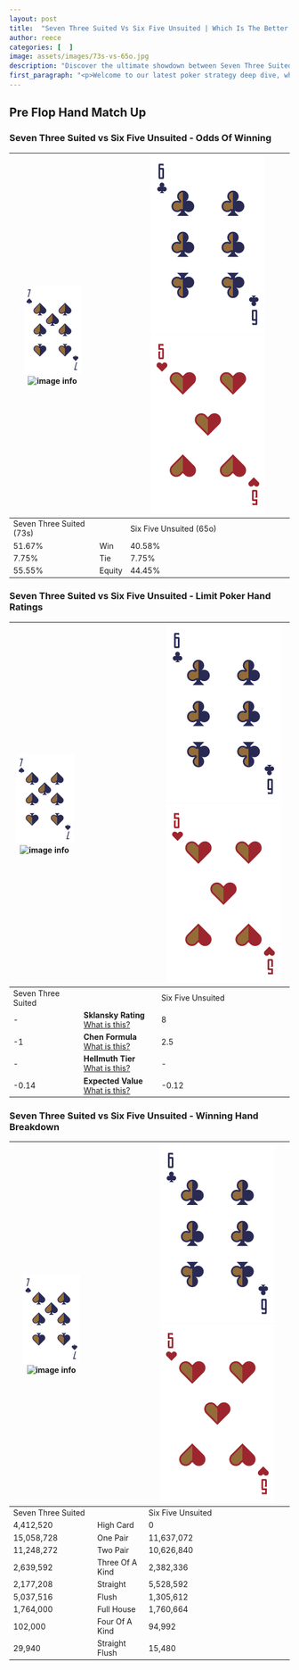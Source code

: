 ```yaml
---
layout: post
title:  "Seven Three Suited Vs Six Five Unsuited | Which Is The Better Hand In Poker? A Complete Guide"
author: reece
categories: [  ]
image: assets/images/73s-vs-65o.jpg
description: "Discover the ultimate showdown between Seven Three Suited and Six Five Unsuited in poker! Uncover the odds, strategies, and scenarios where one hand triumphs over the other. Get ready to up your poker game with this thrilling analysis."
first_paragraph: "<p>Welcome to our latest poker strategy deep dive, where we're pitting two distinct hands against each other in a high-stakes showdown: Seven Three Suited vs Six Five Unsuited.</p><p>In the dynamic world of poker, every decision counts, and knowing which hand holds the upper hand is key to your success at the table.</p><p>In this article, we'll dissect these two hands, explore the scenarios where one dominates the other, and equip you with the knowledge to make strategic choices that can tip the odds in your favor.</p><p>Get ready to unravel the intriguing dynamics of these poker hands and elevate your game to new heights.</p>"
---
```




[comment]: # (sp0)

## Pre Flop Hand Match Up

<div class="table hand-ratings" markdown="1"> 



### Seven Three Suited vs Six Five Unsuited - Odds Of Winning


    
| ![image info](assets/images/hand1/7.png) ![image info](assets/images/hand1/3s.png) |  | ![image info](assets/images/hand2/6.png) ![image info](assets/images/hand2/5o.png) |
| -------- | -------- | -------- |
| Seven Three Suited (73s) |  | Six Five Unsuited (65o) |
| 51.67% | Win | 40.58% |
| 7.75% | Tie | 7.75% |
| 55.55% | Equity | 44.45% |




[comment]: # (sp1)



### Seven Three Suited vs Six Five Unsuited - Limit Poker Hand Ratings


    
| ![image info](assets/images/hand1/7.png) ![image info](assets/images/hand1/3s.png) |  | ![image info](assets/images/hand2/6.png) ![image info](assets/images/hand2/5o.png) |
| -------- | -------- | -------- |
| Seven Three Suited |  | Six Five Unsuited |
| - | **Sklansky Rating** [What is this?](/sklansky-rating-explained) | 8 |
| -1 | **Chen Formula** [What is this?](/chen-formula-explained) | 2.5 |
| - | **Hellmuth Tier** [What is this?](/Hellmuth-tier-explained) | - |
| -0.14 | **Expected Value** [What is this?](/expected-value-explained) | -0.12 |




[comment]: # (sp2)



### Seven Three Suited vs Six Five Unsuited - Winning Hand Breakdown


    
| ![image info](assets/images/hand1/7.png) ![image info](assets/images/hand1/3s.png) |  | ![image info](assets/images/hand2/6.png) ![image info](assets/images/hand2/5o.png) |
| -------- | -------- | -------- |
| Seven Three Suited |  | Six Five Unsuited |
| 4,412,520 | High Card | 0 |
| 15,058,728 | One Pair | 11,637,072 |
| 11,248,272 | Two Pair | 10,626,840 |
| 2,639,592 | Three Of A Kind | 2,382,336 |
| 2,177,208 | Straight | 5,528,592 |
| 5,037,516 | Flush | 1,305,612 |
| 1,764,000 | Full House | 1,760,664 |
| 102,000 | Four Of A Kind | 94,992 |
| 29,940 | Straight Flush | 15,480 |




[comment]: # (sp3)



</div>

[comment]: # (sp4)



[comment]: # (sp5)

